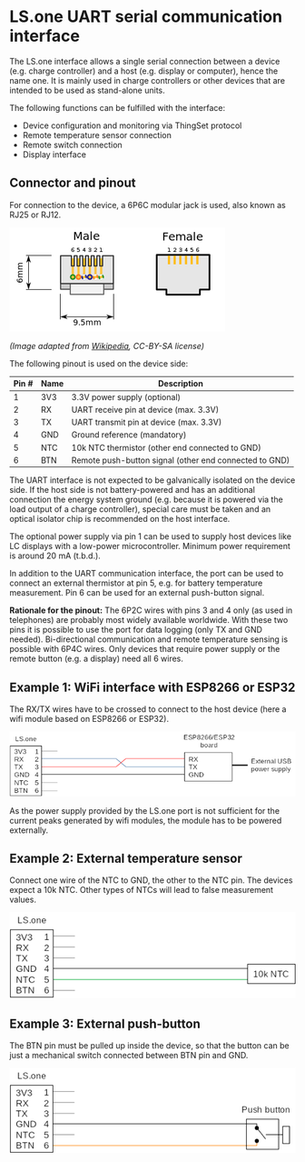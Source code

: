 # LS.one UART serial communication interface

The LS.one interface allows a single serial connection between a device (e.g. charge controller) and a host (e.g. display or computer), hence the name one. It is mainly used in charge controllers or other devices that are intended to be used as stand-alone units.

The following functions can be fulfilled with the interface:

- Device configuration and monitoring via ThingSet protocol
- Remote temperature sensor connection
- Remote switch connection
- Display interface

## Connector and pinout

For connection to the device, a 6P6C modular jack is used, also known as RJ25 or RJ12.

![6P6C (RJ25) connector](./images/6p6c_plug_and_jack.png)

*(Image adapted from [Wikipedia](https://commons.wikimedia.org/wiki/File:RJ-25_plug_and_jack.svg), CC-BY-SA license)*

The following pinout is used on the device side:

| Pin # | Name | Description |
|-------|------|-------------|
| 1     | 3V3  | 3.3V power supply (optional) |
| 2     | RX   | UART receive pin at device (max. 3.3V) |
| 3     | TX   | UART transmit pin at device (max. 3.3V) |
| 4     | GND  | Ground reference (mandatory) |
| 5     | NTC  | 10k NTC thermistor (other end connected to GND) |
| 6     | BTN  | Remote push-button signal (other end connected to GND) |

The UART interface is not expected to be galvanically isolated on the device side. If the host side is not battery-powered and has an additional connection the energy system ground (e.g. because it is powered via the load output of a charge controller), special care must be taken and an optical isolator chip is recommended on the host interface.

The optional power supply via pin 1 can be used to supply host devices like LC displays with a low-power microcontroller. Minimum power requirement is around 20 mA (t.b.d.).

In addition to the UART communication interface, the port can be used to connect an external thermistor at pin 5, e.g. for battery temperature measurement. Pin 6 can be used for an external push-button signal.

**Rationale for the pinout:** The 6P2C wires with pins 3 and 4 only (as used in telephones) are probably most widely available worldwide. With these two pins it is possible to use the port for data logging (only TX and GND needed). Bi-directional communication and remote temperature sensing is possible with 6P4C wires. Only devices that require power supply or the remote button (e.g. a display) need all 6 wires.

## Example 1: WiFi interface with ESP8266 or ESP32

The RX/TX wires have to be crossed to connect to the host device (here a wifi module based on ESP8266 or ESP32).

![WiFi interface via LS.one UART](./images/ls_one_wifi.png)

As the power supply provided by the LS.one port is not sufficient for the current peaks generated by wifi modules, the module has to be powered externally.

## Example 2: External temperature sensor

Connect one wire of the NTC to GND, the other to the NTC pin. The devices expect a 10k NTC. Other types of NTCs will lead to false measurement values.

![WiFi interface via LS.one UART](./images/ls_one_ntc.png)

## Example 3: External push-button

The BTN pin must be pulled up inside the device, so that the button can be just a mechanical switch connected between BTN pin and GND.

![WiFi interface via LS.one UART](./images/ls_one_btn.png)
